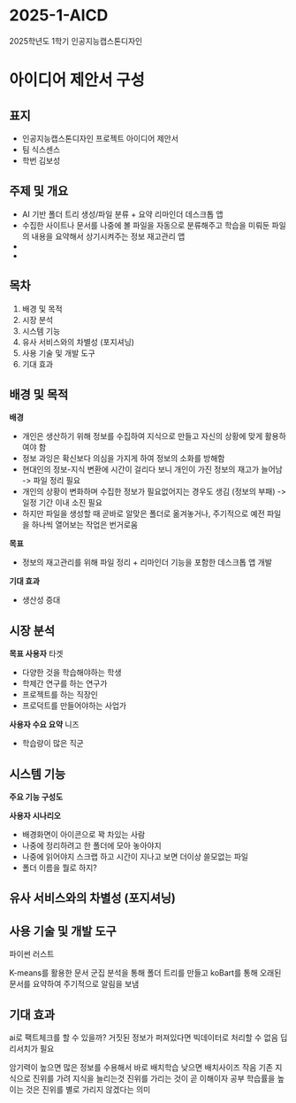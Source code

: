 # 2025-1-AICD
2025학년도 1학기 인공지능캡스톤디자인

# 아이디어 제안서 구성
## 표지
- 인공지능캡스톤디자인 프로젝트 아이디어 제안서
- 팀 식스센스
- 학번 김보성

## 주제 및 개요
- AI 기반 폴더 트리 생성/파일 분류 + 요약 리마인더 데스크톱 앱
- 수집한 사이트나 문서를 나중에 볼 파일을 자동으로 분류해주고 학습을 미뤄둔 파일의 내용을 요약해서 상기시켜주는 정보 재고관리 앱
- 
- 


## 목차
1. 배경 및 목적
2. 시장 분석
3. 시스템 기능
4. 유사 서비스와의 차별성 (포지셔닝)
5. 사용 기술 및 개발 도구
6. 기대 효과

## 배경 및 목적
**배경**
- 개인은 생산하기 위해 정보를 수집하여 지식으로 만들고 자신의 상황에 맞게 활용하여야 함
- 정보 과잉은 확신보다 의심을 가지게 하여 정보의 소화를 방해함
- 현대인의 정보-지식 변환에 시간이 걸리다 보니 개인이 가진 정보의 재고가 늘어남 -> 파일 정리 필요
- 개인의 상황이 변화하며 수집한 정보가 필요없어지는 경우도 생김 (정보의 부패) -> 일정 기간 이내 소진 필요
- 하지만 파일을 생성할 때 곧바로 알맞은 폴더로 옮겨놓거나, 주기적으로 예전 파일을 하나씩 열어보는 작업은 번거로움

**목표**
- 정보의 재고관리를 위해 파일 정리 + 리마인더 기능을 포함한 데스크톱 앱 개발   

**기대 효과**
- 생산성 증대   

## 시장 분석
**목표 사용자** 타겟
- 다양한 것을 학습해야하는 학생
- 학제간 연구를 하는 연구가
- 프로젝트를 하는 직장인
- 프로덕트를 만들어야하는 사업가

**사용자 수요 요약** 니즈
- 학습량이 많은 직군


## 시스템 기능
**주요 기능 구성도**

**사용자 시나리오**
- 배경화면이 아이콘으로 꽉 차있는 사람
- 나중에 정리하려고 한 폴더에 모아 놓아야지
- 나중에 읽어야지 스크랩 하고 시간이 지나고 보면 더이상 쓸모없는 파일
- 폴더 이름을 뭘로 하지?

## 유사 서비스와의 차별성 (포지셔닝)

## 사용 기술 및 개발 도구
파이썬 러스트

K-means를 활용한 문서 군집 분석을 통해 폴더 트리를 만들고 koBart를 통해 오래된 문서를 요약하여 주기적으로 알림을 보냄

## 기대 효과



ai로 팩트체크를 할 수 있을까?
거짓된 정보가 퍼져있다면 빅데이터로 처리할 수 없음
딥리서치가 필요

암기력이 높으면 많은 정보를 수용해서 바로 배치학습
낮으면 배치사이즈 작음
기존 지식으로 진위를 가려 지식을 늘리는것
진위를 가리는 것이 곧 이해이자 공부
학습률을 높이는 것은 진위를 별로 가리지 않겠다는 의미
